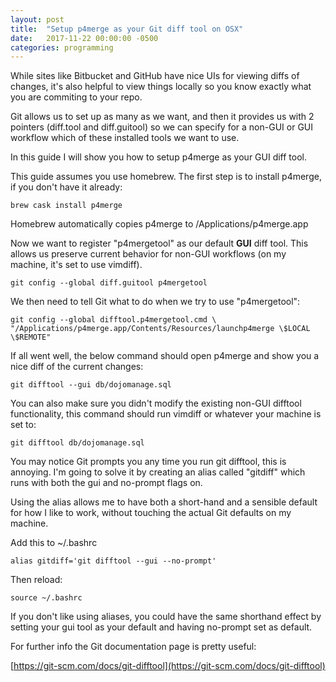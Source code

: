 ```yaml
---
layout: post
title:  "Setup p4merge as your Git diff tool on OSX"
date:   2017-11-22 00:00:00 -0500
categories: programming
---
```


While sites like Bitbucket and GitHub have nice UIs for viewing diffs
of changes, it's also helpful to view things locally so you know exactly
what you are commiting to your repo.

Git allows us to set up as many as we want, and then it provides us
with 2 pointers (diff.tool and diff.guitool) so we can specify
for a non-GUI or GUI workflow which of these installed tools we 
want to use.

In this guide I will show you how to setup p4merge as your GUI diff tool.

This guide assumes you use homebrew. The first step is to install p4merge, if you don't have it already:

```
brew cask install p4merge
```

Homebrew automatically copies p4merge to /Applications/p4merge.app

Now we want to register "p4mergetool" as our default **GUI** diff tool. 
This allows us preserve current behavior for non-GUI
workflows (on my machine, it's set to use vimdiff).

```
git config --global diff.guitool p4mergetool
```

We then need to tell Git what to do when we try to use "p4mergetool":

```
git config --global difftool.p4mergetool.cmd \
"/Applications/p4merge.app/Contents/Resources/launchp4merge \$LOCAL \$REMOTE"
```

If all went well, the below command should open p4merge and show 
you a nice diff of the current changes:

```
git difftool --gui db/dojomanage.sql
```

You can also make sure you didn't modify the existing non-GUI difftool functionality,
this command should run vimdiff or whatever your machine is set to:

```
git difftool db/dojomanage.sql
```


You may notice Git prompts you any time you run git difftool, this is
annoying. I'm going to solve it by creating an alias
called "gitdiff" which runs with both the gui and no-prompt flags on.

Using the alias allows me to have both a short-hand and a sensible
default for how I like to work, without touching the actual Git
defaults on my machine.

Add this to ~/.bashrc

```
alias gitdiff='git difftool --gui --no-prompt'
```

Then reload:

```
source ~/.bashrc
```

If you don't like using aliases, you could have the same shorthand effect by setting your gui tool as your default and having no-prompt set as default.

For further info the Git
documentation page is pretty useful:

[https://git-scm.com/docs/git-difftool](https://git-scm.com/docs/git-difftool)